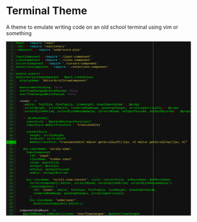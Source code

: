 # Terminal Theme

A theme to emulate writing code on an old school terminal using vim or something

![A screenshot](https://raw.githubusercontent.com/sgtpepper43/terminal-syntax/master/terminal-syntax-screenshot.png)
